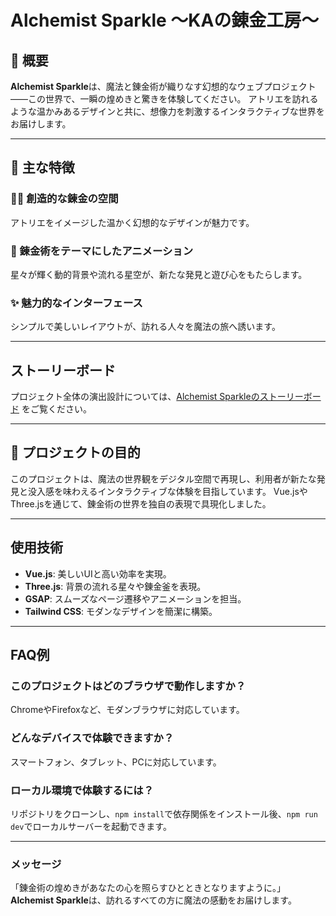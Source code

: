 # Alchemist Sparkle ～KAの錬金工房～

## 🧪 概要

**Alchemist Sparkle**は、魔法と錬金術が織りなす幻想的なウェブプロジェクト――この世界で、一瞬の煌めきと驚きを体験してください。 アトリエを訪れるような温かみあるデザインと共に、想像力を刺激するインタラクティブな世界をお届けします。

----

## 🌟 主な特徴
### 🧙‍♂️ 創造的な錬金の空間
アトリエをイメージした温かく幻想的なデザインが魅力です。
### 🎇 錬金術をテーマにしたアニメーション
星々が輝く動的背景や流れる星空が、新たな発見と遊び心をもたらします。
### ✨ 魅力的なインターフェース
シンプルで美しいレイアウトが、訪れる人々を魔法の旅へ誘います。

----

## ストーリーボード
プロジェクト全体の演出設計については、[Alchemist Sparkleのストーリーボード](./AlchemistSparkle-storyboard.md) をご覧ください。

---

## 🌌 プロジェクトの目的

このプロジェクトは、魔法の世界観をデジタル空間で再現し、利用者が新たな発見と没入感を味わえるインタラクティブな体験を目指しています。 Vue.jsやThree.jsを通じて、錬金術の世界を独自の表現で具現化しました。

----

## 使用技術
- **Vue.js**: 美しいUIと高い効率を実現。
- **Three.js**: 背景の流れる星々や錬金釜を表現。
- **GSAP**: スムーズなページ遷移やアニメーションを担当。
- **Tailwind CSS**: モダンなデザインを簡潔に構築。

----

## FAQ例

### このプロジェクトはどのブラウザで動作しますか？
ChromeやFirefoxなど、モダンブラウザに対応しています。

### どんなデバイスで体験できますか？
スマートフォン、タブレット、PCに対応しています。

### ローカル環境で体験するには？
リポジトリをクローンし、`npm install`で依存関係をインストール後、`npm run dev`でローカルサーバーを起動できます。

----

### メッセージ
「錬金術の煌めきがあなたの心を照らすひとときとなりますように。」 **Alchemist Sparkle**は、訪れるすべての方に魔法の感動をお届けします。
